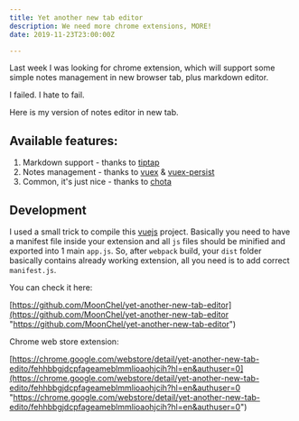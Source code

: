 ```yaml
---
title: Yet another new tab editor
description: We need more chrome extensions, MORE!
date: 2019-11-23T23:00:00Z

---
```

Last week I was looking for chrome extension, which will support some simple notes management in new browser tab, plus markdown editor.

I failed. I hate to fail.

Here is my version of notes editor in new tab.

## Available features:

1. Markdown support - thanks to [tiptap](https://tiptap.scrumpy.io/ "tiptap")
2. Notes management - thanks to [vuex](https://vuex.vuejs.org/ "vuex") & [vuex-persist](https://github.com/championswimmer/vuex-persist "vuex persist")
3. Common, it's just nice - thanks to [chota](https://jenil.github.io/chota/ "chota")

## Development

I used a small trick to compile this [vuejs](https://vuejs.org/ "vuejs") project. Basically you need to have a manifest file inside your extension and all `js` files should be minified and exported into 1 main `app.js`. So, after `webpack` build, your `dist` folder  basically contains already working extension, all you need is to add correct `manifest.js`.

You can check it here:

[https://github.com/MoonChel/yet-another-new-tab-editor](https://github.com/MoonChel/yet-another-new-tab-editor "https://github.com/MoonChel/yet-another-new-tab-editor")

Chrome web store extension:

[https://chrome.google.com/webstore/detail/yet-another-new-tab-edito/fehhbbgjdcpfageameblmmlioaohjcih?hl=en&authuser=0](https://chrome.google.com/webstore/detail/yet-another-new-tab-edito/fehhbbgjdcpfageameblmmlioaohjcih?hl=en&authuser=0 "https://chrome.google.com/webstore/detail/yet-another-new-tab-edito/fehhbbgjdcpfageameblmmlioaohjcih?hl=en&authuser=0")
